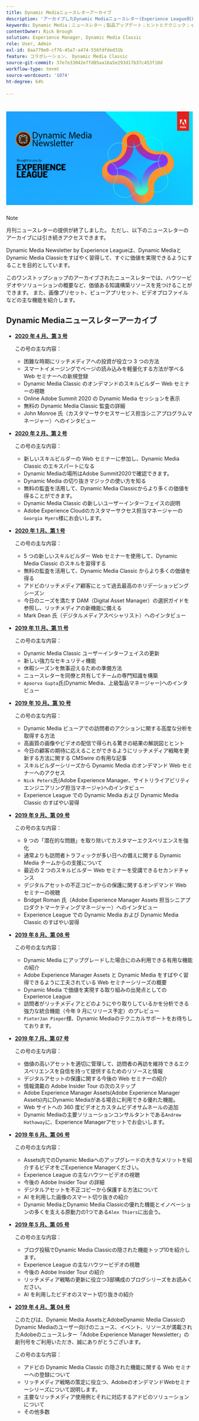```yaml
---
title: Dynamic Mediaニュースレターアーカイブ
description: 'アーカイブしたDynamic Mediaニュースレター(Experience League別)は、月刊ニュースレターでした。 Dynamic MediaとDynamic Media Classicをすばやく習得して、すぐに価値を実現できるようにすることを目的に設計されています。 アーカイブされたニュースレターには、廃止されたワンストップショップニュースレターで利用できる貴重な知識構築リソースが含まれています。 アーカイブされたニュースレターには、ハウツービデオとソリューションの概要が含まれます。 また、画像プリセット、ビューアプリセット、ビデオプロファイルなどの主な機能を紹介します。 '
keywords: Dynamic Media；ニュースレター；製品アップデート；ヒントとテクニック；イベント；顧客の成功；ブログ；ブログ；画像；ビデオ；機能
contentOwner: Rick Brough
solution: Experience Manager, Dynamic Media Classic
role: User, Admin
exl-id: 8aa779e0-cf76-45a7-a474-556fdfded31b
feature: コラボレーション， Dynamic Media Classic
source-git-commit: 37e7e33042e7fd05aa16a5e293d17b37c453f10d
workflow-type: tm+mt
source-wordcount: '1074'
ht-degree: 64%

---
```


# ![Dynamic Media ニュースレターのロゴ](/help/assets/assets/dynamic-media-newsletter-logo.png)

>[!NOTE]
>
>月刊ニュースレターの提供が終了しました。 ただし、以下のニュースレターのアーカイブには引き続きアクセスできます。

Dynamic Media Newsletter by Experience Leagueは、Dynamic MediaとDynamic Media Classicをすばやく習得して、すぐに価値を実現できるようにすることを目的としています。

このワンストップショップのアーカイブされたニュースレターでは、ハウツービデオやソリューションの概要など、価値ある知識構築リソースを見つけることができます。 また、画像プリセット、ビューアプリセット、ビデオプロファイルなどの主な機能を紹介します。

<!-- ## Get inspired - Stay informed

[Sign up](https://www.adobe.com/subscription/dynamic-media-newsletter.html) to receive the Dynamic Media Newsletter on a monthly basis in your inbox. -->

## Dynamic Mediaニュースレターアーカイブ

<!-- * **[May 2020, Issue 4](https://expleague.azureedge.net/assets/aem/Experience-Insider-vol.31.html)**

    In this issue:

    * What business continuity means in uncertain times.
    * Key takeaways from the first all-digital Adobe Summit.
    * Must-watch Experience Manager breakout sessions.
    * Summit customer spotlight: Under Armour.
    * Never miss an Experience Insider webinar.
    * Public sector spotlight: The urgent need for digital enrollment.
    * Look what’s new in Experience Manager Innovation.
    * Build your Experience Manager skills *live* with the Adobe pros.
    * Connect with the Adobe Experience Manager Community.
    * Fast-track your Adobe expertise with Adobe Experience League. -->

* **[2020 年 4 月、第 3 号](https://expleague.azureedge.net/assets/dynamic-media/Dynamic_Media_Newsletter_04_2020_April.html)**

   この号の主な内容：

   * 困難な時期にリッチメディアへの投資が役立つ 3 つの方法
   * スマートイメージングでページの読み込みを軽量化する方法が学べる Web セミナーへの新規登録
   * Dynamic Media Classic のオンデマンドのスキルビルダー Web セミナーの視聴
   * Online Adobe Summit 2020 の Dynamic Media セッションを表示
   * 無料の Dynamic Media Classic 監査の詳細
   * John Monroe 氏（カスタマーサクセスサービス担当シニアプログラムマネージャー）へのインタビュー

* **[2020 年 2 月、第 2 号](https://expleague.azureedge.net/assets/dynamic-media/Dynamic_Media_Newsletter_02_2020_Feb.html)**

   この号の主な内容：

   * 新しいスキルビルダーの Web セミナーに参加し、Dynamic Media Classic のエキスパートになる
   * Dynamic Mediaの場所はAdobe Summit2020で確認できます。
   * Dynamic Media の切り抜きマジックの使い方を知る
   * 無料の監査を活用して、Dynamic Media Classicからより多くの価値を得ることができます。
   * Dynamic Media Classic の新しいユーザーインターフェイスの説明
   * Adobe Experience Cloudのカスタマーサクセス担当マネージャーの`Georgia Myers`様にお会いします。

* **[2020 年 1 月、第 1 号](https://expleague.azureedge.net/assets/dynamic-media/Dynamic_Media_Newsletter_01_2020_Jan.html)**

   この号の主な内容：

   * 5 つの新しいスキルビルダー Web セミナーを使用して、Dynamic Media Classic のスキルを習得する
   * 無料の監査を活用して、Dynamic Media Classic からより多くの価値を得る
   * アドビのリッチメディア顧客にとって過去最高のホリデーショッピングシーズン
   * 今日のニーズを満たす DAM（Digital Asset Manager）の選択ガイドを参照し、リッチメディアの新機能に備える
   * Mark Dean 氏（デジタルメディアスペシャリスト）へのインタビュー

* **[2019 年 11 月、第 11 号](https://expleague.azureedge.net/assets/dynamic-media/Dynamic_Media_Newsletter_11_2019_Nov.html)**

   この号の主な内容：

   * Dynamic Media Classic ユーザーインターフェイスの更新
   * 新しい強力なセキュリティ機能
   * 休暇シーズンを無事迎えるための準備方法
   * ニュースレターを同僚と共有してチームの専門知識を構築
   * `Apoorva Gupta`氏(Dynamic Media、上級製品マネージャー)へのインタビュー

* **[2019 年 10 月、第 10 号](https://expleague.azureedge.net/assets/dynamic-media/Dynamic_Media_Newsletter_10_2019_Oct.html)**

   この号の主な内容：

   * Dynamic Media ビューアでの訪問者のアクションに関する高度な分析を取得する方法
   * 高画質の画像やビデオの配信で得られる驚きの結果の解説図とヒント
   * 今日の顧客の期待に応えることができるようにリッチメディア戦略を更新する方法に関する CMSwire の有用な記事
   * スキルビルダーシリーズから Dynamic Media のオンデマンド Web セミナーへのアクセス
   * `Nick Peters`氏(Adobe Experience Manager、サイトリライアビリティエンジニアリング担当マネージャ)へのインタビュー
   * Experience League での Dynamic Media および Dynamic Media Classic のすばやい習得

* **[2019 年 9 月、第 09 号](https://expleague.azureedge.net/assets/dynamic-media/Dynamic_Media_Newsletter_09_2019_Sept.html)**

   この号の主な内容：

   * 9 つの「潜在的な問題」を取り除いてカスタマーエクスペリエンスを強化
   * 通常よりも訪問者トラフィックが多い日への備えに関する Dynamic Media チームからの支援について
   * 最近の 2 つのスキルビルダー Web セミナーを受講できるセカンドチャンス
   * デジタルアセットの不正コピーからの保護に関するオンデマンド Web セミナーの視聴
   * Bridget Roman 氏（Adobe Experience Manager Assets 担当シニアプロダクトマーケティングマネージャー）へのインタビュー
   * Experience League での Dynamic Media および Dynamic Media Classic のすばやい習得

* **[2019 年 8 月、第 08 号](https://expleague.azureedge.net/assets/dynamic-media/Dynamic_Media_Newsletter_08_2019_Aug.html)**

   この号の主な内容：

   * Dynamic Media にアップグレードした場合にのみ利用できる有用な機能の紹介
   * Adobe Experience Manager Assets と Dynamic Media をすばやく習得できるように工夫されている Web セミナーシリーズの概要
   * Dynamic Media で価値を実現する取り組みの出発点としての Experience League
   * 訪問者がリッチメディアとどのようにやり取りしているかを分析できる強力な統合機能（今年 9 月にリリース予定）のプレビュー
   * `PieterJan Pieper`様、Dynamic Mediaのテクニカルサポートをお待ちしております。

* **[2019 年 7 月、第 07 号](https://expleague.azureedge.net/assets/dynamic-media/Dynamic_Media_Newsletter_07_2019_July.html)**

   この号の主な内容：

   * 価値の高いアセットを適切に管理して、訪問者の再訪を維持できるエクスペリエンスを自信を持って提供するためのリソースと情報
   * デジタルアセットの保護に関する今後の Web セミナーの紹介
   * 情報満載の Adobe Insider Tour の次のステップ
   * Adobe Experience Manager Assets(Adobe Experience Manager Assets)内にDynamic Mediaがある場合に利用できる優れた機能。
   * Web サイトへの 360 度ビデオとカスタムビデオサムネールの追加
   * Dynamic Mediaの主要ソリューションコンサルタントである`Andrew Hathaway`に、Experience Managerアセットでお会いします。

* **[2019 年 6 月、第 06 号](https://expleague.azureedge.net/assets/dynamic-media/Dynamic_Media_Newsletter_06_2019_June.html)**

   この号の主な内容：

   * Assets内でのDynamic Mediaへのアップグレードの大きなメリットを紹介するビデオをごExperience Managerください。
   * Experience League の主なハウツービデオの視聴
   * 今後の Adobe Insider Tour の詳細
   * デジタルアセットを不正コピーから保護する方法について
   * AI を利用した画像のスマート切り抜きの紹介
   * Dynamic MediaとDynamic Media Classicの優れた機能とイノベーションの多くを支える原動力の1つである`Alex Thiers`に出会う。

* **[2019 年 5 月、第 05 号](https://expleague.azureedge.net/assets/dynamic-media/Dynamic_Media_Newsletter_05_2019_May.html)**

   この号の主な内容：

   * ブログ投稿でDynamic Media Classicの隠された機能トップ10を紹介します。
   * Experience League の主なハウツービデオの視聴
   * 今後の Adobe Insider Tour の紹介
   * リッチメディア戦略の更新に役立つ3部構成のブログシリーズをお読みください。
   * AI を利用したビデオのスマート切り抜きの紹介

* **[2019 年 4 月、第 04 号](https://expleague.azureedge.net/assets/dynamic-media/Dynamic_Media_Newsletter_04_2019_April.html)**

   このたびは、Dynamic Media AssetsとAdobeDynamic Media ClassicのDynamic Mediaのユーザー向けのニュース、イベント、リソースが満載されたAdobeのニュースレター「Adobe Experience Manager Newsletter」の創刊号をご利用いただき、誠にありがとうございます。

   この号の主な内容：
   * アドビの Dynamic Media Classic の隠された機能に関する Web セミナーへの登録について
   * リッチメディア戦略の策定に役立つ、AdobeのオンデマンドWebセミナーシリーズについて説明します。
   * 主要なリッチメディア使用例とそれに対応するアドビのソリューションについて
   * その他多数
